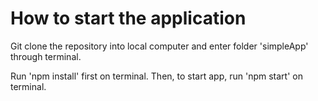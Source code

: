 # How to start the application

Git clone the repository into local computer and enter folder 'simpleApp' through terminal.

Run 'npm install' first on terminal. Then, to start app, run 'npm start' on terminal.
